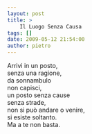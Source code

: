 ```yaml
---
layout: post
title: >
    Il Luogo Senza Causa
tags: []
date: 2009-05-12 21:54:00
author: pietro
---
```

Arrivi in un posto,<br/>senza una ragione,<br/>da sonnambulo<br/>non capisci,<br/>un posto senza cause<br/>senza strade,<br/>non si può andare o venire,<br/>si esiste soltanto.<br/>Ma a te non basta.
